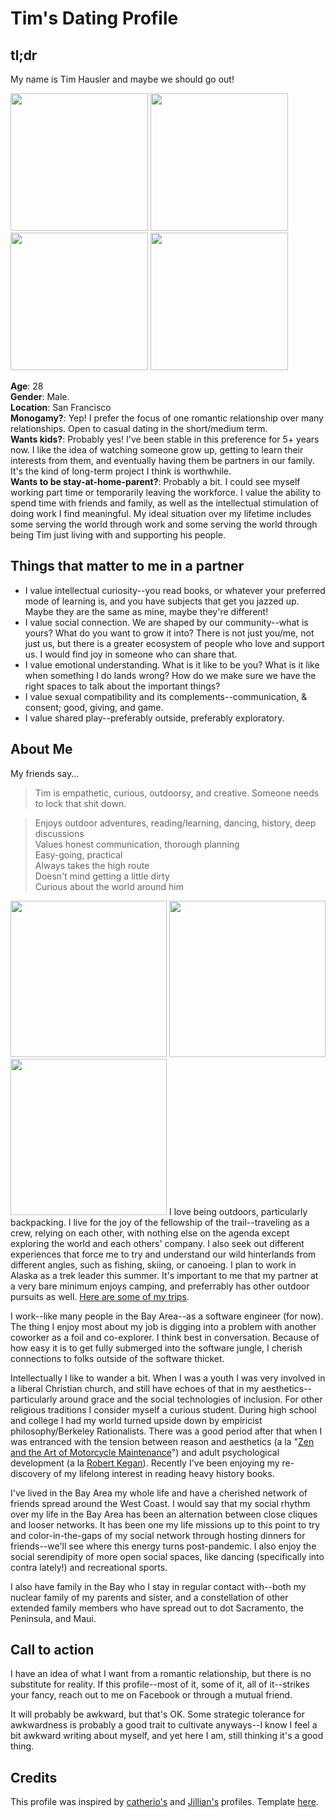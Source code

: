 # Tim's Dating Profile

## tl;dr
My name is Tim Hausler and maybe we should go out!

<img src="https://lh3.googleusercontent.com/pw/ACtC-3c6_gJiSQ8uyxe-mdWi8a8oBTDY_bTBfmvE5HT86TxVTSraGbkhZ2noRkjW0VrcYBf7ppRLgmjsPW6WWlszRODfVn4NvWSbUOT1Kzm0T8BmkfHUjhPZxoy4JAz0bgDEkPukfSoNr29CNyjik3tVZsh5=w906-h1208-no?authuser=0" height=220> <img src="https://lh3.googleusercontent.com/uPgNcclmgALUEkBo5T6w5xb67gzij5NfjAW8FRH4UUWPHvi1lSrwhGMS0aK5nr0W9VEyLYdgwR3C972wETljWc9BCYMnrTfuz9siUffc9nsZzpxMp8LA_ZmtXlxeLteC4JkCZyG4Mg=w2400" height=220px> <img src="https://lh3.googleusercontent.com/_Bj3rWxyb2t9yCPcv7Q9FOa9xlhXlZCMDP0p3wVNd6yUPf4SAUPs-eBTDDzvxopYynthF4VtVIn2OHKoSgom7NjC0AU2gUOS-gFD6N6LOjjI0OsHeg6_rPuoc52ov3ASsKHx66DRBQ=w2400" height=220> <img src="https://lh3.googleusercontent.com/bPgE0eNi-Xfku_galeN5SSZx0dC599KXUNPvhOWmIlv1BR6XR5OZABbXlZY9xGYM-TF9zSd6IUzdJqrXeucPz8V-Zj6ORtTLfWuyVYyv23cMegRpyUMqMRZtYiryk6CAI83GVTIbSg=w2400" height=220px>


**Age**: 28    
**Gender**: Male.   
**Location**: San Francisco    
**Monogamy?**: Yep!  I prefer the focus of one romantic relationship over many relationships.  Open to casual dating in the short/medium term.    
**Wants kids?**: Probably yes!  I've been stable in this preference for 5+ years now.  I like the idea of watching someone grow up, getting to learn their interests from them, and eventually having them be partners in our family.  It's the kind of long-term project I think is worthwhile.    
**Wants to be stay-at-home-parent?**: Probably a bit.  I could see myself working part time or temporarily leaving the workforce. I value the ability to spend time with friends and family, as well as the intellectual stimulation of doing work I find meaningful. My ideal situation over my lifetime includes some serving the world through work and some serving the world through being Tim just living with and supporting his people.    

## Things that matter to me in a partner

* I value intellectual curiosity--you read books, or whatever your preferred mode of learning is, and you have subjects that get you jazzed up.  Maybe they are the same as mine, maybe they're different!
* I value social connection.  We are shaped by our community--what is yours? What do you want to grow it into?  There is not just you/me, not just us, but there is a greater ecosystem of people who love and support us.  I would find joy in someone who can share that.
* I value emotional understanding.  What is it like to be you?  What is it like when something I do lands wrong?  How do we make sure we have the right spaces to talk about the important things?
* I value sexual compatibility and its complements--communication, & consent; good, giving, and game.
* I value shared play--preferably outside, preferably exploratory.

## About Me

My friends say...
 
> Tim is empathetic, curious, outdoorsy, and creative. 
> Someone needs to lock that shit down.

> Enjoys outdoor adventures, reading/learning, dancing, history, deep discussions  
> Values honest communication, thorough planning  
> Easy-going, practical  
> Always takes the high route  
> Doesn't mind getting a little dirty  
> Curious about the world around him  

<img src="https://lh3.googleusercontent.com/UZ0Pr3Bnvgc1J8TxoizRrI--eYd9N2jj-0v_XKj88o1S2mVedj231NcxtDdJmGixuDGKxJAIE2a27y_Nkc5SuCKhC5PYVwl3ofWAlr7bUvm0nR8oOlpcB1ilAMvtzv-6GmW357JsZw=w2400" height=250px> <img src="https://lh3.googleusercontent.com/-cATlZ5JKdWWVYTYC-90tSTRLviF4l48xAzWEl88w6ZE6_hfXKcmol0d_UohOcrgDXlUf8sQ9cN1BIVeKgdXaG13O_IYfKjOo1YFYZXSpN5jfUSDMnYwFnGjnDaACXvY2mBdktCYKA=w2400" height=250px> <img src="https://lh3.googleusercontent.com/8kJdqe2cFeVnJRJVHiEb2ZtK-Pj4fkLDVc3brZxmFt_juujk7VaR3eWS6VTF0fZzyI2kQQ9JSIUkY50tS15W6y-6L8ejKfkkGTqAABhSvqjYE7m29Z3FJjMvzuld2qXWesKZHPQ0Pw=w2400" height=250px>
I love being outdoors, particularly backpacking.  I live for the joy of the fellowship of the trail--traveling as a crew, relying on each other, with nothing else on the agenda except exploring the world and each others' company.  I also seek out different experiences that force me to try and understand our wild hinterlands from different angles, such as fishing, skiing, or canoeing.  I plan to work in Alaska as a trek leader this summer.  It's important to me that my partner at a very bare minimum enjoys camping, and preferrably has other outdoor pursuits as well. [Here are some of my trips](https://caltopo.com/m/HF4G).

I work--like many people in the Bay Area--as a software engineer (for now).  The thing I enjoy most about my job is digging into a problem with another coworker as a foil and co-explorer.  I think best in conversation.  Because of how easy it is to get fully submerged into the software jungle, I cherish connections to folks outside of the software thicket.

Intellectually I like to wander a bit.  When I was a youth I was very involved in a liberal Christian church, and still have echoes of that in my aesthetics--particularly around grace and the social technologies of inclusion.  For other religious traditions I consider myself a curious student.  During high school and college I had my world turned upside down by empiricist philosophy/Berkeley Rationalists.  There was a good period after that when I was entranced with the tension between reason and aesthetics (a la "[Zen and the Art of Motorcycle Maintenance](https://en.wikipedia.org/wiki/Zen_and_the_Art_of_Motorcycle_Maintenance)") and adult psychological development (a la [Robert Kegan](https://www.hup.harvard.edu/catalog.php?isbn=9780674272316)).  Recently I've been enjoying my re-discovery of my lifelong interest in reading heavy history books.

I've lived in the Bay Area my whole life and have a cherished network of friends spread around the West Coast.  I would say that my social rhythm over my life in the Bay Area has been an alternation between close cliques and looser networks.  It has been one my life missions up to this point to try and color-in-the-gaps of my social network through hosting dinners for friends--we'll see where this energy turns post-pandemic.  I also enjoy the social serendipity of more open social spaces, like dancing (specifically into contra lately!) and recreational sports. 

I also have family in the Bay who I stay in regular contact with--both my nuclear family of my parents and sister, and a constellation of other extended family members who have spread out to dot Sacramento, the Peninsula, and Maui.

## Call to action

I have an idea of what I want from a romantic relationship, but there is no substitute for reality.  If this profile--most of it, some of it, all of it--strikes your fancy, reach out to me on Facebook or through a mutual friend.

It will probably be awkward, but that's OK.  Some strategic tolerance for awkwardness is probably a good trait to cultivate anyways--I know I feel a bit awkward writing about myself, and yet here I am, still thinking it's a good thing.

## Credits

This profile was inspired by [catherio's](https://paper.dropbox.com/doc/catherios-dating-profile-Wt2wu19F4z1hUEKk8QXK4) and [Jillian's](https://www.dropbox.com/scl/fi/m2aw47nnzqampjmz71rz4/Jillian-s-Dating-Profile.paper?dl=0&rlkey=z8a933t6nf4c2vvvr7rcc4oqi) profiles.  Template [here](https://paper.dropbox.com/doc/template-dating-profile-1Kb60Xjn8QGKLQ38NQBZI).
